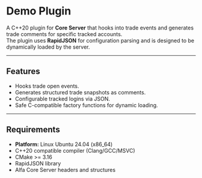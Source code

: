 # Demo Plugin

A C++20 plugin for **Core Server** that hooks into trade events and generates trade comments for specific tracked accounts.  
The plugin uses **RapidJSON** for configuration parsing and is designed to be dynamically loaded by the server.

---

## Features

- Hooks trade open events.
- Generates structured trade snapshots as comments.
- Configurable tracked logins via JSON.
- Safe C-compatible factory functions for dynamic loading.

---

## Requirements

- **Platform:** Linux Ubuntu 24.04 (x86_64)
- C++20 compatible compiler (Clang/GCC/MSVC)
- CMake >= 3.16
- RapidJSON library
- Alfa Core Server headers and structures
